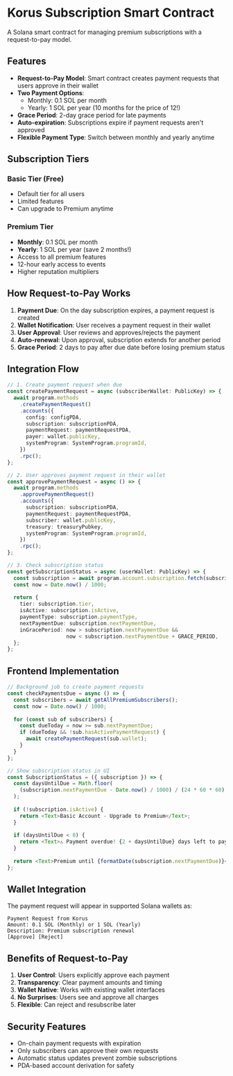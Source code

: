 # Korus Subscription Smart Contract

A Solana smart contract for managing premium subscriptions with a request-to-pay model.

## Features

- **Request-to-Pay Model**: Smart contract creates payment requests that users approve in their wallet
- **Two Payment Options**: 
  - Monthly: 0.1 SOL per month
  - Yearly: 1 SOL per year (10 months for the price of 12!)
- **Grace Period**: 2-day grace period for late payments
- **Auto-expiration**: Subscriptions expire if payment requests aren't approved
- **Flexible Payment Type**: Switch between monthly and yearly anytime

## Subscription Tiers

### Basic Tier (Free)
- Default tier for all users
- Limited features
- Can upgrade to Premium anytime

### Premium Tier
- **Monthly**: 0.1 SOL per month
- **Yearly**: 1 SOL per year (save 2 months!)
- Access to all premium features
- 12-hour early access to events
- Higher reputation multipliers

## How Request-to-Pay Works

1. **Payment Due**: On the day subscription expires, a payment request is created
2. **Wallet Notification**: User receives a payment request in their wallet
3. **User Approval**: User reviews and approves/rejects the payment
4. **Auto-renewal**: Upon approval, subscription extends for another period
5. **Grace Period**: 2 days to pay after due date before losing premium status

## Integration Flow

```typescript
// 1. Create payment request when due
const createPaymentRequest = async (subscriberWallet: PublicKey) => {
  await program.methods
    .createPaymentRequest()
    .accounts({
      config: configPDA,
      subscription: subscriptionPDA,
      paymentRequest: paymentRequestPDA,
      payer: wallet.publicKey,
      systemProgram: SystemProgram.programId,
    })
    .rpc();
};

// 2. User approves payment request in their wallet
const approvePaymentRequest = async () => {
  await program.methods
    .approvePaymentRequest()
    .accounts({
      subscription: subscriptionPDA,
      paymentRequest: paymentRequestPDA,
      subscriber: wallet.publicKey,
      treasury: treasuryPubkey,
      systemProgram: SystemProgram.programId,
    })
    .rpc();
};

// 3. Check subscription status
const getSubscriptionStatus = async (userWallet: PublicKey) => {
  const subscription = await program.account.subscription.fetch(subscriptionPDA);
  const now = Date.now() / 1000;
  
  return {
    tier: subscription.tier,
    isActive: subscription.isActive,
    paymentType: subscription.paymentType,
    nextPaymentDue: subscription.nextPaymentDue,
    inGracePeriod: now > subscription.nextPaymentDue && 
                   now < subscription.nextPaymentDue + GRACE_PERIOD,
  };
};
```

## Frontend Implementation

```typescript
// Background job to create payment requests
const checkPaymentsDue = async () => {
  const subscribers = await getAllPremiumSubscribers();
  const now = Date.now() / 1000;
  
  for (const sub of subscribers) {
    const dueToday = now >= sub.nextPaymentDue;
    if (dueToday && !sub.hasActivePaymentRequest) {
      await createPaymentRequest(sub.wallet);
    }
  }
};

// Show subscription status in UI
const SubscriptionStatus = ({ subscription }) => {
  const daysUntilDue = Math.floor(
    (subscription.nextPaymentDue - Date.now() / 1000) / (24 * 60 * 60)
  );
  
  if (!subscription.isActive) {
    return <Text>Basic Account - Upgrade to Premium</Text>;
  }
  
  if (daysUntilDue < 0) {
    return <Text>⚠️ Payment overdue! {2 + daysUntilDue} days left to pay</Text>;
  }
  
  return <Text>Premium until {formatDate(subscription.nextPaymentDue)}</Text>;
};
```

## Wallet Integration

The payment request will appear in supported Solana wallets as:
```
Payment Request from Korus
Amount: 0.1 SOL (Monthly) or 1 SOL (Yearly)
Description: Premium subscription renewal
[Approve] [Reject]
```

## Benefits of Request-to-Pay

1. **User Control**: Users explicitly approve each payment
2. **Transparency**: Clear payment amounts and timing
3. **Wallet Native**: Works with existing wallet interfaces
4. **No Surprises**: Users see and approve all charges
5. **Flexible**: Can reject and resubscribe later

## Security Features

- On-chain payment requests with expiration
- Only subscribers can approve their own requests
- Automatic status updates prevent zombie subscriptions
- PDA-based account derivation for safety